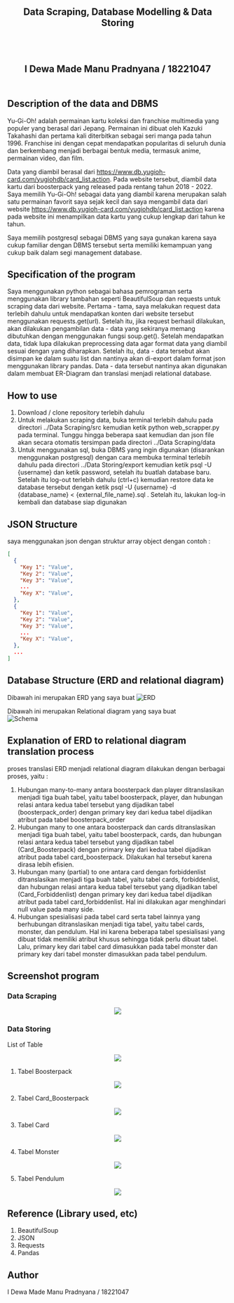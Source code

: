 <h2 align="center">
  <br>
  Data Scraping, Database Modelling & Data Storing
  <br>
  <br>
</h2>

<h2 align="center">
  <br>
  I Dewa Made Manu Pradnyana / 18221047
  <br>
  <br>
</h2>

## Description of the data and DBMS
Yu-Gi-Oh! adalah permainan kartu koleksi dan franchise multimedia yang populer yang berasal dari Jepang. Permainan ini dibuat oleh Kazuki Takahashi dan pertama kali diterbitkan sebagai seri manga pada tahun 1996. Franchise ini dengan cepat mendapatkan popularitas di seluruh dunia dan berkembang menjadi berbagai bentuk media, termasuk anime, permainan video, dan film. <br>

Data yang diambil berasal dari https://www.db.yugioh-card.com/yugiohdb/card_list.action. Pada website tersebut, diambil data kartu dari boosterpack yang released pada rentang tahun 2018 - 2022. Saya memilih Yu-Gi-Oh! sebagai data yang diambil karena merupakan salah satu permainan favorit saya sejak kecil dan saya mengambil data dari website https://www.db.yugioh-card.com/yugiohdb/card_list.action karena pada website ini menampilkan data kartu yang cukup lengkap dari tahun ke tahun. <br>

Saya memilih postgresql sebagai DBMS yang saya gunakan karena saya cukup familiar dengan DBMS tersebut serta memiliki kemampuan yang cukup baik dalam segi management database.<br>


## Specification of the program
Saya menggunakan python sebagai bahasa pemrograman serta menggunakan library tambahan seperti BeautifulSoup dan requests untuk scraping data dari website. Pertama - tama, saya melakukan request data terlebih dahulu untuk mendapatkan konten dari website tersebut menggunakan requests.get(url). Setelah itu, jika request berhasil dilakukan, akan dilakukan pengambilan data - data yang sekiranya memang dibutuhkan dengan menggunakan fungsi soup.get(). Setelah mendapatkan data, tidak lupa dilakukan preprocessing data agar format data yang diambil sesuai dengan yang diharapkan. Setelah itu, data - data tersebut akan disimpan ke dalam suatu list dan nantinya akan di-export dalam format json menggunakan library pandas. Data - data tersebut nantinya akan digunakan dalam membuat ER-Diagram dan translasi menjadi relational database.

## How to use
1. Download / clone repository terlebih dahulu
2. Untuk melakukan scraping data, buka terminal terlebih dahulu pada directori ../Data Scraping/src kemudian ketik python web_scrapper.py pada terminal. Tunggu hingga beberapa saat kemudian dan json file akan secara otomatis tersimpan pada directori ../Data Scraping/data 
3. Untuk menggunakan sql, buka DBMS yang ingin digunakan (disarankan menggunakan postgresql) dengan cara membuka terminal terlebih dahulu pada directori ../Data Storing/export kemudian ketik psql -U {username} dan ketik password, setelah itu buatlah database baru. Setelah itu log-out terlebih dahulu (ctrl+c) kemudian restore data ke database tersebut dengan ketik psql -U {username} -d {database_name} < {external_file_name}.sql . Setelah itu, lakukan log-in kembali dan database siap digunakan

## JSON Structure
saya menggunakan json dengan struktur array object dengan contoh :
```json
[
  {
    "Key 1": "Value",
    "Key 2": "Value",
    "Key 3": "Value",
    ...
    "Key X": "Value",
  },
  {
    "Key 1": "Value",
    "Key 2": "Value",
    "Key 3": "Value",
    ...
    "Key X": "Value",
  },
  ...
]
```

## Database Structure (ERD and relational diagram)
Dibawah ini merupakan ERD yang saya buat
<img src = "./Data Storing/design/ERDiagram.png" alt="ERD">

Dibawah ini merupakan Relational diagram yang saya buat <br>
<img src = "./Data Storing/design/RelationalDiagram.png" alt = "Schema">

## Explanation of ERD to relational diagram translation process
proses translasi ERD menjadi relational diagram dilakukan dengan berbagai proses, yaitu :
1. Hubungan many-to-many antara boosterpack dan player ditranslasikan menjadi tiga buah tabel, yaitu tabel boosterpack, player, dan hubungan relasi antara kedua tabel tersebut yang dijadikan tabel (boosterpack_order) dengan primary key dari kedua tabel dijadikan atribut pada tabel boosterpack_order
2. Hubungan many to one antara boosterpack dan cards ditranslasikan menjadi tiga buah tabel, yaitu tabel boosterpack, cards, dan hubungan relasi antara kedua tabel tersebut yang dijadikan tabel (Card_Boosterpack) dengan primary key dari kedua tabel dijadikan atribut pada tabel card_boosterpack. Dilakukan hal tersebut karena dirasa lebih efisien.
3. Hubungan many (partial) to one antara card dengan forbiddenlist ditranslasikan menjadi tiga buah tabel, yaitu tabel cards, forbiddenlist, dan hubungan relasi antara kedua tabel tersebut yang dijadikan tabel (Card_Forbiddenlist) dengan primary key dari kedua tabel dijadikan atribut pada tabel card_forbiddenlist. Hal ini dilakukan agar menghindari null value pada many side.
4. Hubungan spesialisasi pada tabel card serta tabel lainnya yang berhubungan ditranslasikan menjadi tiga tabel, yaitu tabel cards, monster, dan pendulum. Hal ini karena beberapa tabel spesialisasi yang dibuat tidak memiliki atribut khusus sehingga tidak perlu dibuat tabel. Lalu, primary key dari tabel card dimasukkan pada tabel monster dan primary key dari tabel monster dimasukkan pada tabel pendulum.


## Screenshot program

### Data Scraping
<p align="center">
  <img src="./Data Scraping/screenshot/Scrap Testing.png">
</p>

### Data Storing
List of Table
<p align="center">
  <img src="./Data Storing/screenshot/listoftable.png">
</p>

1. Tabel Boosterpack
<p align="center">
  <img src="./Data Storing/screenshot/boosterpack.png">
</p>

2. Tabel Card_Boosterpack
<p align="center">
  <img src="./Data Storing/screenshot/card_boosterpack.png">
</p>

3. Tabel Card
<p align="center">
  <img src="./Data Storing/screenshot/card.png">
</p>

4. Tabel Monster
<p align="center">
  <img src="./Data Storing/screenshot/monster.png">
</p>

5. Tabel Pendulum
<p align="center">
  <img src="./Data Storing/screenshot/pendulum.png">
</p>

## Reference (Library used, etc)
1. BeautifulSoup
2. JSON
3. Requests
4. Pandas

## Author
I Dewa Made Manu Pradnyana / 18221047 <br>
